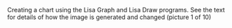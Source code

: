 Creating a chart using the Lisa Graph and Lisa Draw programs. See the text for details of how the image is generated and changed (picture 1 of 10)
